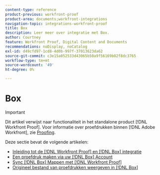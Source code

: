 ```yaml
---
content-type: reference
product-previous: workfront-proof
product-area: documents;workfront-integrations
navigation-topic: integrations-workfront-proof
title: Box
description: Leer meer over integratie met Box.
author: Courtney
feature: Workfront Proof, Digital Content and Documents
recommendations: noDisplay, noCatalog
exl-id: d49cfd97-1cd8-4d0b-997f-37013623da62
source-git-commit: c3e15a052533d43065b50a9f56169b82f8dc3765
workflow-type: tm+mt
source-wordcount: '49'
ht-degree: 0%

---
```


# Box

>[!IMPORTANT]
>
>Dit artikel verwijst naar functionaliteit in het standalone product [!DNL Workfront Proof]. Voor informatie over proefdrukken binnen [!DNL Adobe Workfront], zie [Proofing](../../../review-and-approve-work/proofing/proofing.md).

Deze sectie bevat de volgende artikelen:

* [Inleiding tot de [!DNL Workfront Proof] en [!DNL Box] integratie](../../../workfront-proof/wp-integrations/box/introduction-to-box.md)
* [Een proefdruk maken via uw [!DNL Box] Account](../../../workfront-proof/wp-integrations/box/create-proof-box-account.md)
* [Sync [!DNL Box] Mappen met [!DNL Workfront Proof]](../../../workfront-proof/wp-integrations/box/sycn-box-folder.md)
* [Origineel bestand van proefdrukken weergeven in [!DNL Box]](../../../workfront-proof/wp-integrations/box/view-proof-original-file-box.md)
